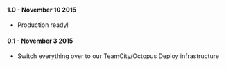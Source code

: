 #### 1.0 - November 10 2015
* Production ready!

#### 0.1 - November 3 2015
* Switch everything over to our TeamCity/Octopus Deploy infrastructure
